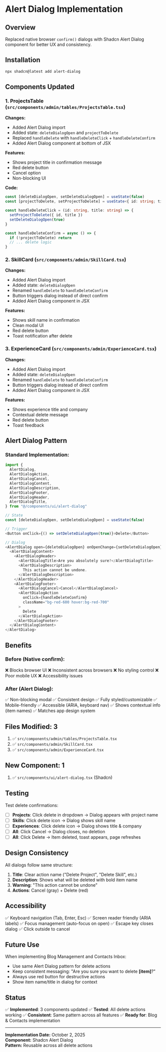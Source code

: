 # Alert Dialog Implementation

## Overview
Replaced native browser `confirm()` dialogs with Shadcn Alert Dialog component for better UX and consistency.

## Installation
```bash
npx shadcn@latest add alert-dialog
```

## Components Updated

### 1. **ProjectsTable** (`src/components/admin/tables/ProjectsTable.tsx`)

**Changes:**
- Added Alert Dialog import
- Added state: `deleteDialogOpen` and `projectToDelete`
- Replaced `handleDelete` with `handleDeleteClick` + `handleDeleteConfirm`
- Added Alert Dialog component at bottom of JSX

**Features:**
- Shows project title in confirmation message
- Red delete button
- Cancel option
- Non-blocking UI

**Code:**
```typescript
const [deleteDialogOpen, setDeleteDialogOpen] = useState(false)
const [projectToDelete, setProjectToDelete] = useState<{ id: string; title: string } | null>(null)

const handleDeleteClick = (id: string, title: string) => {
  setProjectToDelete({ id, title })
  setDeleteDialogOpen(true)
}

const handleDeleteConfirm = async () => {
  if (!projectToDelete) return
  // ... delete logic
}
```

### 2. **SkillCard** (`src/components/admin/SkillCard.tsx`)

**Changes:**
- Added Alert Dialog import
- Added state: `deleteDialogOpen`
- Renamed `handleDelete` to `handleDeleteConfirm`
- Button triggers dialog instead of direct confirm
- Added Alert Dialog component in JSX

**Features:**
- Shows skill name in confirmation
- Clean modal UI
- Red delete button
- Toast notification after delete

### 3. **ExperienceCard** (`src/components/admin/ExperienceCard.tsx`)

**Changes:**
- Added Alert Dialog import
- Added state: `deleteDialogOpen`
- Renamed `handleDelete` to `handleDeleteConfirm`
- Button triggers dialog instead of direct confirm
- Added Alert Dialog component in JSX

**Features:**
- Shows experience title and company
- Contextual delete message
- Red delete button
- Toast feedback

## Alert Dialog Pattern

### Standard Implementation:
```typescript
import {
  AlertDialog,
  AlertDialogAction,
  AlertDialogCancel,
  AlertDialogContent,
  AlertDialogDescription,
  AlertDialogFooter,
  AlertDialogHeader,
  AlertDialogTitle,
} from "@/components/ui/alert-dialog"

// State
const [deleteDialogOpen, setDeleteDialogOpen] = useState(false)

// Trigger
<Button onClick={() => setDeleteDialogOpen(true)}>Delete</Button>

// Dialog
<AlertDialog open={deleteDialogOpen} onOpenChange={setDeleteDialogOpen}>
  <AlertDialogContent>
    <AlertDialogHeader>
      <AlertDialogTitle>Are you absolutely sure?</AlertDialogTitle>
      <AlertDialogDescription>
        This action cannot be undone.
      </AlertDialogDescription>
    </AlertDialogHeader>
    <AlertDialogFooter>
      <AlertDialogCancel>Cancel</AlertDialogCancel>
      <AlertDialogAction
        onClick={handleDeleteConfirm}
        className="bg-red-600 hover:bg-red-700"
      >
        Delete
      </AlertDialogAction>
    </AlertDialogFooter>
  </AlertDialogContent>
</AlertDialog>
```

## Benefits

### Before (Native confirm):
❌ Blocks browser UI
❌ Inconsistent across browsers
❌ No styling control
❌ Poor mobile UX
❌ Accessibility issues

### After (Alert Dialog):
✅ Non-blocking modal
✅ Consistent design
✅ Fully styled/customizable
✅ Mobile-friendly
✅ Accessible (ARIA, keyboard nav)
✅ Shows contextual info (item names)
✅ Matches app design system

## Files Modified: 3
1. ✅ `src/components/admin/tables/ProjectsTable.tsx`
2. ✅ `src/components/admin/SkillCard.tsx`
3. ✅ `src/components/admin/ExperienceCard.tsx`

## New Component: 1
1. ✅ `src/components/ui/alert-dialog.tsx` (Shadcn)

## Testing

Test delete confirmations:
- [ ] **Projects**: Click delete in dropdown → Dialog appears with project name
- [ ] **Skills**: Click delete icon → Dialog shows skill name
- [ ] **Experiences**: Click delete icon → Dialog shows title & company
- [ ] **All**: Click Cancel → Dialog closes, no deletion
- [ ] **All**: Click Delete → Item deleted, toast appears, page refreshes

## Design Consistency

All dialogs follow same structure:
1. **Title**: Clear action name ("Delete Project", "Delete Skill", etc.)
2. **Description**: Shows what will be deleted with bold item name
3. **Warning**: "This action cannot be undone"
4. **Actions**: Cancel (gray) + Delete (red)

## Accessibility

✅ Keyboard navigation (Tab, Enter, Esc)
✅ Screen reader friendly (ARIA labels)
✅ Focus management (auto-focus on open)
✅ Escape key closes dialog
✅ Click outside to cancel

## Future Use

When implementing Blog Management and Contacts Inbox:
- Use same Alert Dialog pattern for delete actions
- Keep consistent messaging: "Are you sure you want to delete **[item]**?"
- Always use red button for destructive actions
- Show item name/title in dialog for context

## Status

✅ **Implemented**: 3 components updated
✅ **Tested**: All delete actions working
✅ **Consistent**: Same pattern across all features
✅ **Ready for**: Blog & Contacts implementation

---

**Implementation Date:** October 2, 2025  
**Component:** Shadcn Alert Dialog  
**Pattern:** Reusable across all delete actions

